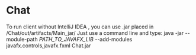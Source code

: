# Chat
To run client without IntelliJ IDEA , you can use .jar placed in /Chat/out/artifacts/Main_jar/ 
Just use a command line and type: 
java -jar --module-path *PATH_TO_JAVAFX_LIB* --add-modules javafx.controls,javafx.fxml Chat.jar
